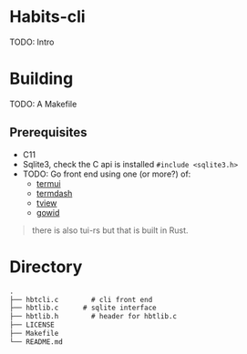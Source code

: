 # Habits-cli
TODO: Intro

# Building
TODO: A Makefile


## Prerequisites
- C11 
- Sqlite3, check the C api is installed `#include <sqlite3.h>`
- TODO: Go front end using one (or more?) of:
	- [termui](https://github.com/gizak/termui)
	- [termdash](https://github.com/mum4k/termdash)
	- [tview](https://github.com/rivo/tview)
	- [gowid](https://github.com/gcla/gowid)
> there is also tui-rs but that is built in Rust.

# Directory
```txt
.
├── hbtcli.c		# cli front end
├── hbtlib.c	  # sqlite interface
├── hbtlib.h 		# header for hbtlib.c
├── LICENSE
├── Makefile
└── README.md
```

